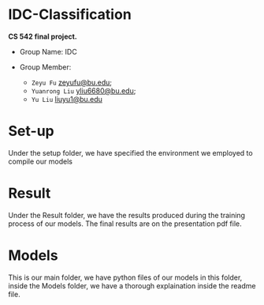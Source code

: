 # IDC-Classification
**CS 542 final project.**   
   
* Group Name: IDC   
   
* Group Member:  
  + ```Zeyu Fu``` zeyufu@bu.edu; 
  + ```Yuanrong Liu``` yliu6680@bu.edu; 
  + ```Yu Liu``` liuyu1@bu.edu

# Set-up
Under the setup folder, we have specified the environment we employed to compile our models

# Result
Under the Result folder, we have the results produced during the training process of our models. The final results are on the presentation pdf file.

# Models
This is our main folder, we have python files of our models in this folder, inside the Models folder, we have a thorough explaination inside the readme file.
